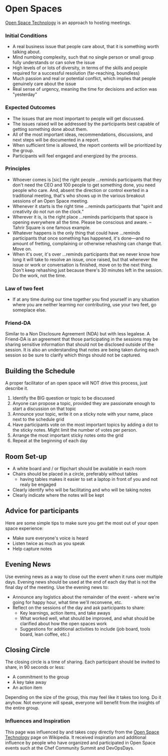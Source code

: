 # Open Spaces

[Open Space Technology](http://en.wikipedia.org/wiki/Open_Space_Technology) is an approach to hosting meetings.

### Initial Conditions

* A real business issue that people care about, that it is something worth talking about.
* Mind numbing complexity, such that no single person or small group fully understands or can solve the issue
* High levels of or lots of diversity, in terms of the skills and people required for a successful resolution (far-reaching, boundless)
* Much passion and real or potential conflict, which implies that people genuinely care about the issue
* Real sense of urgency, meaning the time for decisions and action was "yesterday"

### Expected Outcomes

* The issues that are most important to people will get discussed.
* The issues raised will be addressed by the participants best capable of getting something done about them.
* All of the most important ideas, recommendations, discussions, and next steps will be documented in a report.
* When sufficient time is allowed, the report contents will be prioritized by the group.
* Participants will feel engaged and energized by the process.

### Principles

* Whoever comes is [sic] the right people ...reminds participants that they don't need the CEO and 100 people to get something done, you need people who care. And, absent the direction or control exerted in a traditional meeting, that's who shows up in the various breakout sessions of an Open Space meeting.
* Whenever it starts is the right time ...reminds participants that "spirit and creativity do not run on the clock."
* Wherever it is, is the right place ...reminds participants that space is opening everywhere all the time. Please be conscious and aware. – Tahrir Square is one famous example.
* Whatever happens is the only thing that could have ...reminds participants that once something has happened, it's done—and no amount of fretting, complaining or otherwise rehashing can change that. Move on.
* When it's over, it's over ...reminds participants that we never know how long it will take to resolve an issue, once raised, but that whenever the issue or work or conversation is finished, move on to the next thing. Don't keep rehashing just because there's 30 minutes left in the session. Do the work, not the time.

### Law of two feet

* If at any time during our time together you find yourself in any situation where you are neither learning nor contributing, use your two feet, go someplace else.

### Friend-DA

Similar to a Non Disclosure Agreement (NDA) but with less legalese.  A Friend-DA is an agreement that those participating in the sessions may be sharing sensitive information that should not be disclosed outside of the session.  It is also an understanding that notes are being taken during each session so be sure to clarify which things should not be captured.  

## Building the Schedule

A proper facilitator of an open space will NOT drive this process, just describe it.

1. Identify the BIG question or topic to be discussed
1. Anyone can propose a topic, provided they are passionate enough to start a discussion on that topic
1. Announce your topic, write it on a sticky note with your name, place next to the schedule grid
1. Have participants vote on the most important topics by adding a dot to the sticky notes.  Might limit the number of votes per person.
1. Arrange the most important sticky notes onto the grid
1. Repeat at the beginning of each day

## Room Set-up

* A white board and / or flipchart should be available in each room
* Chairs should be placed in a circle, preferably without tables
  * having tables makes it easier to set a laptop in front of you and not realy be engaged
* Clearly identify who will be facilitating and who will be taking notes
* Clearly indicate where the notes will be kept

## Advice for participants

Here are some simple tips to make sure you get the most out of your open space experience:

* Make sure everyone's voice is heard
* Listen twice as much as you speak
* Help capture notes

## Evening News

Use evening news as a way to close out the event when it runs over multiple days.  Evening news should be used at the end of each day that is not the final day of the meeting.  Use the evening news to:

* Announce any logistics about the remainder of the event - where we're going for happy hour, what time we'll reconvene, etc.
* Reflect on the sessions of the day and ask participants to share:
  * Key learnings, action items, and take aways
  * What worked well, what should be improved, and what should be clarified about how the open spaces work
  * Suggestions for additional activities to include (job board, tools board, lean coffee, etc.)

## Closing Circle

The closing circle is a time of sharing.  Each participant should be invited to share, in 90 seconds or less:

* A commitment to the group
* A key take away
* An action item

Depending on the size of the group, this may feel like it takes too long.  Do it anyhow.  Not everyone will speak, everyone will benefit from the insights of the entire group.

### Influences and Inspiration

This page was influenced by and takes copy directly from the [Open Space Technology](http://en.wikipedia.org/wiki/Open_Space_Technology) page on Wikipedia.  It received inspiration and additional influence by people who have organized and participated in Open Space events such at the Chef Community Summit and DevOpsDays.
